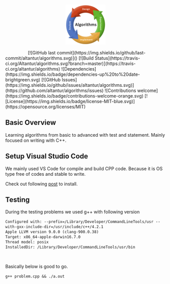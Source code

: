 <p align="center"><img width=25% src="https://github.com/altantur/algorithms/blob/master/media/alogo.png"></p>
&nbsp;&nbsp;&nbsp;&nbsp;&nbsp;&nbsp;&nbsp;&nbsp;&nbsp;&nbsp;&nbsp;&nbsp;&nbsp;&nbsp;&nbsp;&nbsp;&nbsp;
[![GitHub last commit](https://img.shields.io/github/last-commit/altantur/algorithms.svg)]()
[![Build Status](https://travis-ci.org/Altantur/algorithms.svg?branch=master)](https://travis-ci.org/altantur/algorithms)
![Dependencies](https://img.shields.io/badge/dependencies-up%20to%20date-brightgreen.svg)
[![GitHub Issues](https://img.shields.io/github/issues/altantur/algorithms.svg)](https://github.com/altantur/algorithms/issues)
![Contributions welcome](https://img.shields.io/badge/contributions-welcome-orange.svg)
[![License](https://img.shields.io/badge/license-MIT-blue.svg)](https://opensource.org/licenses/MIT)

## Basic Overview

Learning algorithms from basic to advanced with test and statement. Mainly focused on writing with C++.
<br>

## Setup Visual Studio Code
We mainly used VS Code for compile and build CPP code. Because it is OS type free of codes and stable to write.
<br>

Check out following [post](https://code.visualstudio.com/docs/languages/cpp) to install.
<br>

## Testing
During the testing problems we used g++ with following version

```
Configured with: --prefix=/Library/Developer/CommandLineTools/usr --with-gxx-include-dir=/usr/include/c++/4.2.1
Apple LLVM version 9.0.0 (clang-900.0.38)
Target: x86_64-apple-darwin16.7.0
Thread model: posix
InstalledDir: /Library/Developer/CommandLineTools/usr/bin
```
<br>

Basically below is good to go.
```
g++ problem.cpp && ./a.out
```
